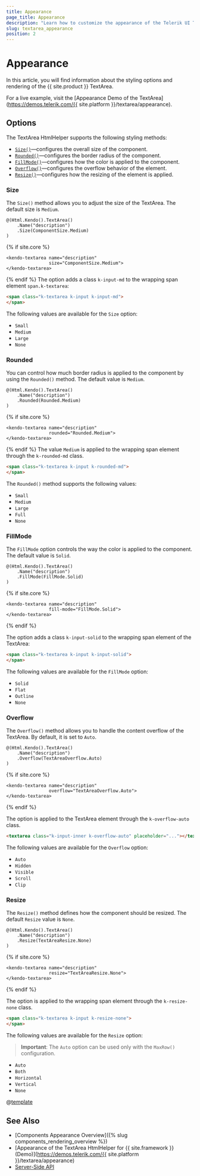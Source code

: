 ```yaml
---
title: Appearance
page_title: Appearance
description: "Learn how to customize the appearance of the Telerik UI TextArea HtmlHelper for {{ site.framework }}."
slug: textarea_appearance
position: 2
---
```


# Appearance

In this article, you will find information about the styling options and rendering of the {{ site.product }} TextArea.

For a live example, visit the [Appearance Demo of the TextArea](https://demos.telerik.com/{{ site.platform }}/textarea/appearance).

## Options

The TextArea HtmlHelper supports the following styling methods:

- [`Size()`](#size)—configures the overall size of the component.
- [`Rounded()`](#rounded)—configures the border radius of the component.
- [`FillMode()`](#fillmode)—configures how the color is applied to the component.
- [`Overflow()`](#overflow)—configures the overflow behavior of the element.
- [`Resize()`](#resize)—configures how the resizing of the element is applied.

### Size

The `Size()` method allows you to adjust the size of the TextArea. The default size is `Medium`.

```HtmlHelper
@(Html.Kendo().TextArea()
    .Name("description")
    .Size(ComponentSize.Medium)
)
```
{% if site.core %}
```TagHelper
<kendo-textarea name="description"
                size="ComponentSize.Medium">
</kendo-textarea>
```
{% endif %}
The option adds a class `k-input-md` to the wrapping span element `span.k-textarea`:

```html
<span class="k-textarea k-input k-input-md">
</span>
```

The following values are available for the `Size` option:

- `Small`
- `Medium`
- `Large`
- `None`


### Rounded

You can control how much border radius is applied to the component by using the `Rounded()` method. The default value is `Medium`.

```HtmlHelper
@(Html.Kendo().TextArea()
    .Name("description")
    .Rounded(Rounded.Medium)
)
```
{% if site.core %}
```TagHelper
<kendo-textarea name="description"
                rounded="Rounded.Medium">
</kendo-textarea>
```
{% endif %}
The value `Medium` is applied to the wrapping span element through the `k-rounded-md` class. 

```html
<span class="k-textarea k-input k-rounded-md">
</span>
```

The `Rounded()` method supports the following values:

- `Small`
- `Medium`
- `Large`
- `Full`
- `None`


### FillMode

The `FillMode` option controls the way the color is applied to the component. The default value is `Solid`.

```HtmlHelper
@(Html.Kendo().TextArea()
    .Name("description")
    .FillMode(FillMode.Solid)
)
```
{% if site.core %}
```TagHelper
<kendo-textarea name="description"
                fill-mode="FillMode.Solid">
</kendo-textarea>
```
{% endif %}


The option adds a class `k-input-solid` to the wrapping span element of the TextArea:

```html
<span class="k-textarea k-input k-input-solid">
</span>
```

The following values are available for the `FillMode` option:

- `Solid`
- `Flat`
- `Outline`
- `None`


### Overflow

The `Overflow()` method allows you to handle the content overflow of the TextArea. By default, it is set to `Auto`.

```HtmlHelper
@(Html.Kendo().TextArea()
    .Name("description")
    .Overflow(TextAreaOverflow.Auto)
)
```
{% if site.core %}
```TagHelper
<kendo-textarea name="description"
                overflow="TextAreaOverflow.Auto">
</kendo-textarea>
```
{% endif %}

The option is applied to the TextArea element through the `k-overflow-auto` class.

```html
<textarea class="k-input-inner k-overflow-auto" placeholder="..."></textarea>
```

The following values are available for the `Overflow` option:

- `Auto`
- `Hidden`
- `Visible`
- `Scroll`
- `Clip`


### Resize

The `Resize()` method defines how the component should be resized. The default `Resize` value is `None`.

```HtmlHelper
@(Html.Kendo().TextArea()
    .Name("description")
    .Resize(TextAreaResize.None)
)
```
{% if site.core %}
```TagHelper
<kendo-textarea name="description"
                resize="TextAreaResize.None">
</kendo-textarea>
```
{% endif %}

The option is applied to the wrapping span element through the `k-resize-none` class.

```html
<span class="k-textarea k-input k-resize-none">
</span>
```

The following values are available for the `Resize` option:

> **Important**: The `Auto` option can be used only with the `MaxRow()` configuration.

- `Auto`
- `Both`
- `Horizontal`
- `Vertical`
- `None`

@[template](/_contentTemplates/components-rendering-section.md#components-rendering-section)

## See Also

* [Components Appearance Overview]({% slug components_rendering_overview %})
* [Appearance of the TextArea HtmlHelper for {{ site.framework }} (Demo)](https://demos.telerik.com/{{ site.platform }}/textarea/appearance)
* [Server-Side API](/api/textarea)
